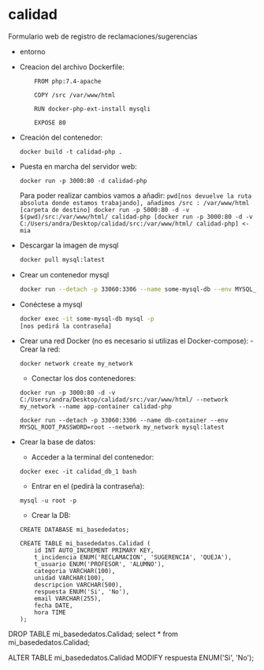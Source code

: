 # calidad
Formulario web de registro de reclamaciones/sugerencias

- entorno

 * Creacion del archivo Dockerfile:
    ```
        FROM php:7.4-apache

        COPY /src /var/www/html

        RUN docker-php-ext-install mysqli

        EXPOSE 80
    ```
* Creación del contenedor:
    ```
    docker build -t calidad-php .
    ```
* Puesta en marcha del servidor web:
    ```
    docker run -p 3000:80 -d calidad-php
    ```
    Para poder realizar cambios vamos a añadir:
        ```
        pwd[nos devuelve la ruta absoluta donde estamos trabajando], añadimos /src : /var/www/html [carpeta de destino]
        docker run -p 5000:80 -d -v $(pwd)/src:/var/www/html/ calidad-php
        [docker run -p 3000:80 -d -v C:/Users/andra/Desktop/calidad/src:/var/www/html/ calidad-php] <- mia
        ```

- Descargar la imagen de mysql

    ```bash
    docker pull mysql:latest
    ```

- Crear un contenedor mysql

    ```bash
    docker run --detach -p 33060:3306 --name some-mysql-db --env MYSQL_ROOT_PASSWORD=root  mysql:latest
    ```
- Conéctese a mysql

    ```bash
    docker exec -it some-mysql-db mysql -p
    [nos pedirá la contraseña]
    ```



* Crear una red Docker (no es necesario si utilizas el Docker-compose):
    -Crear la red:
    ```
    docker network create my_network
    ```
    - Conectar los dos contenedores:
    ```
    docker run -p 3000:80 -d -v C:/Users/andra/Desktop/calidad/src:/var/www/html/ --network my_network --name app-container calidad-php
    ```
    ```
    docker run --detach -p 33060:3306 --name db-container --env MYSQL_ROOT_PASSWORD=root --network my_network mysql:latest
    ```


* Crear la base de datos:
    - Acceder a la terminal del contenedor:
    ```
    docker exec -it calidad_db_1 bash
    ```
    - Entrar en el (pedirá la contraseña):
    ```
    mysql -u root -p
    ```
    - Crear la DB:
    ```
    CREATE DATABASE mi_basededatos;
    ```
    ```
    CREATE TABLE mi_basededatos.Calidad (
        id INT AUTO_INCREMENT PRIMARY KEY,
        t_incidencia ENUM('RECLAMACION', 'SUGERENCIA', 'QUEJA'),
        t_usuario ENUM('PROFESOR', 'ALUMNO'),
        categoria VARCHAR(100),
        unidad VARCHAR(100),
        descripcion VARCHAR(500),
        respuesta ENUM('Si', 'No'),
        email VARCHAR(255),
        fecha DATE,
        hora TIME
    );
    ```



DROP TABLE mi_basededatos.Calidad;
select * from mi_basededatos.Calidad;

ALTER TABLE mi_basededatos.Calidad
MODIFY respuesta ENUM('Si', 'No');

